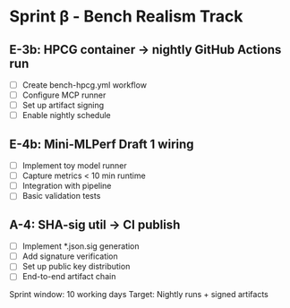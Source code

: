 # Sprint β - Bench Realism Track

## E-3b: HPCG container → nightly GitHub Actions run
- [ ] Create bench-hpcg.yml workflow
- [ ] Configure MCP runner
- [ ] Set up artifact signing
- [ ] Enable nightly schedule

## E-4b: Mini-MLPerf Draft 1 wiring
- [ ] Implement toy model runner
- [ ] Capture metrics < 10 min runtime
- [ ] Integration with pipeline
- [ ] Basic validation tests

## A-4: SHA-sig util → CI publish
- [ ] Implement *.json.sig generation
- [ ] Add signature verification
- [ ] Set up public key distribution
- [ ] End-to-end artifact chain

Sprint window: 10 working days
Target: Nightly runs + signed artifacts

